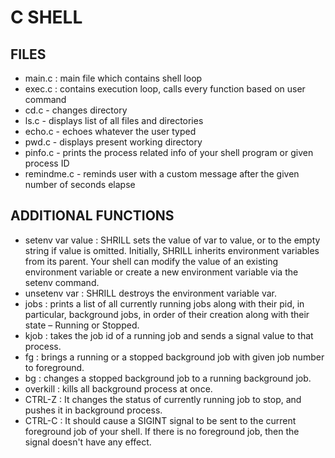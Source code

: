 # C SHELL


## FILES
- main.c : main file which contains shell loop
- exec.c : contains execution loop, calls every function based on user command
- cd.c - changes directory
- ls.c - displays list of all files and directories 
- echo.c - echoes whatever the user typed
- pwd.c - displays present working directory
- pinfo.c - prints the process related info of your shell program or given process ID
- remindme.c - reminds user with a custom message after the given number of seconds elapse

## ADDITIONAL FUNCTIONS
- setenv var value : SHRILL sets the value of var to value, or to the empty string if value is omitted. Initially, SHRILL inherits environment variables from its parent. Your shell can modify the value of an existing environment variable or create a new environment variable via the setenv command.
- unsetenv var : SHRILL destroys the environment variable var.
- jobs : prints a list of all currently running jobs along with their pid, in particular, background jobs, in order of their creation along with their state – Running or Stopped.
- kjob <jobNumber> <signalNumber> : takes the job id of a running job and sends a signal value to that process.
- fg <jobNumber> : brings a running or a stopped background job with given job number to foreground.
- bg <jobNumber> : changes a stopped background job to a running background job.
- overkill : kills all background process at once.
- CTRL-Z : It changes the status of currently running job to stop, and pushes it in background process.
- CTRL-C : It should cause a SIGINT signal to be sent to the current foreground job of your shell. If there is no foreground job, then the signal doesn't have any effect.
